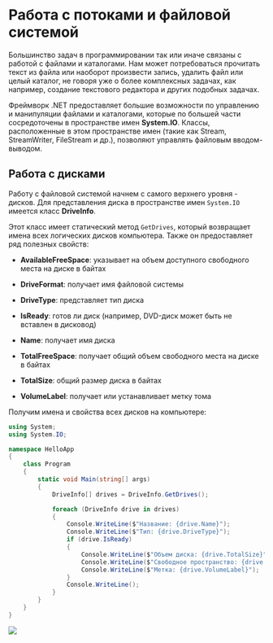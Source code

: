 # Работа с потоками и файловой системой

Большинство задач в программировании так или иначе связаны с работой с файлами и каталогами. Нам может потребоваться прочитать текст из 
файла или наоборот произвести запись, удалить файл или целый каталог, не говоря уже о более комплексных задачах, как например, создание текстового редактора 
и других подобных задачах.

Фреймворк .NET предоставляет большие возможности по управлению и манипуляции файлами и каталогами, которые по большей части сосредоточены в 
пространстве имен **System.IO**. Классы, расположенные в этом пространстве имен (такие как Stream, StreamWriter, FileStream и др.), 
позволяют управлять файловым вводом-выводом.

## Работа с дисками

Работу с файловой системой начнем с самого верхнего уровня - дисков. Для представления диска в пространстве имен `System.IO` 
имеется класс **DriveInfo**.

Этот класс имеет статический метод `GetDrives`, который возвращает имена всех логических дисков компьютера. Также он предоставляет 
ряд полезных свойств:

- **AvailableFreeSpace**: указывает на объем доступного свободного места на диске в байтах

- **DriveFormat**: получает имя файловой системы

- **DriveType**: представляет тип диска

- **IsReady**: готов ли диск (например, DVD-диск может быть не вставлен в дисковод)

- **Name**: получает имя диска

- **TotalFreeSpace**: получает общий объем свободного места на диске в байтах

- **TotalSize**: общий размер диска в байтах

- **VolumeLabel**: получает или устанавливает метку тома

Получим имена и свойства всех дисков на компьютере:

```cs
using System;
using System.IO;

namespace HelloApp
{
    class Program
    {
        static void Main(string[] args)
        {
            DriveInfo[] drives = DriveInfo.GetDrives();

            foreach (DriveInfo drive in drives)
            {
                Console.WriteLine($"Название: {drive.Name}");
                Console.WriteLine($"Тип: {drive.DriveType}");
                if (drive.IsReady)
                {
                    Console.WriteLine($"Объем диска: {drive.TotalSize}");
                    Console.WriteLine($"Свободное пространство: {drive.TotalFreeSpace}");
                    Console.WriteLine($"Метка: {drive.VolumeLabel}");
                }
                Console.WriteLine();
            }
        }
    }
}
```

![](https://metanit.com/web/javascript/./pics/5.1.png)

